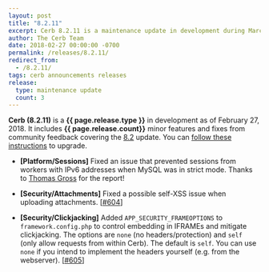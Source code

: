 ```yaml
---
layout: post
title: "8.2.11"
excerpt: Cerb 8.2.11 is a maintenance update in development during March 2018 with 3 minor features and fixes from community feedback.
author: The Cerb Team
date: 2018-02-27 00:00:00 -0700
permalink: /releases/8.2.11/
redirect_from:
  - /8.2.11/
tags: cerb announcements releases
release:
  type: maintenance update
  count: 3
---
```


**Cerb (8.2.11)** is a **{{ page.release.type }}** in development as of February 27, 2018. It includes **{{ page.release.count}}** minor features and fixes from community feedback covering the [8.2](/releases/8.2/) update.  You can [follow these instructions](/docs/upgrading/) to upgrade.

* **[Platform/Sessions]** Fixed an issue that prevented sessions from workers with IPv6 addresses when MySQL was in strict mode. Thanks to [Thomas Gross](https://github.com/tgmedia-nz) for the report!

* **[Security/Attachments]** Fixed a possible self-XSS issue when uploading attachments. [[#604](https://github.com/jstanden/cerb/issues/604)]

* **[Security/Clickjacking]** Added `APP_SECURITY_FRAMEOPTIONS` to `framework.config.php` to control embedding in IFRAMEs and mitigate clickjacking. The options are `none` (no headers/protection) and `self` (only allow requests from within Cerb). The default is `self`. You can use `none` if you intend to implement the headers yourself (e.g. from the webserver). [[#605](https://github.com/jstanden/cerb/issues/605)]


